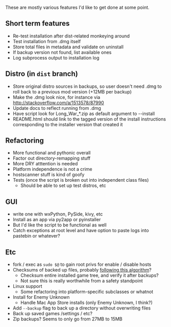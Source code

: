 These are mostly various features I'd like to get done at some point.

## Short term features

* Re-test installation after dist-related monkeying around
* Test installation from .dmg itself
* Store total files in metadata and validate on uninstall
* If backup version not found, list available ones
* Log subprocess output to installation log

## Distro (in `dist` branch)

* Store original distro sources in backups, so user doesn't need .dmg to roll back 
  to a previous mod version (+12MB per backup)
* Make the .dmg look nice, for instance via http://stackoverflow.com/a/1513578/87990
* Update docs to reflect running from .dmg
* Have script look for Long_War_*.zip as default argument to --install
* README.html should link to the tagged version of the install instructions
  corresponding to the installer version that created it

## Refactoring

* More functional and pythonic overall
* Factor out directory-remapping stuff
* More DRY atttention is needed
* Platform independence is not a crime
* hostscanner stuff is kind of goofy
* Tests (once the script is broken out into independent class files)
  * Should be able to set up test distros, etc

## GUI

* write one with wxPython, PySide, kivy, etc
* Install as an app via py2app or pyinstaller
* But I'd like the script to be functional as well
* Catch exceptions at root level and have option to paste logs into pastebin or whatever?

## Etc

* fork / exec as `sudo $@` to gain root privs for enable / disable hosts
* Checksums of backed up files, probably [following this algorithm](http://stackoverflow.com/a/3431835/87990)?
  * Checksum entire installed game tree, and verify it after backups?
  * Not sure this is really worthwhile from a safety standpoint
* Linux support
  * Some refactoring into platform-specific subclasses or whatnot
* Install for Enemy Unknown
  * Handle Mac App Store installs (only Enemy Unknown, I think?)
* Add `--backup` flag to back up a directory without overwriting files
* Back up saved games /settings / etc?
* Zip backups? Seems to only go from 27MB to 15MB
